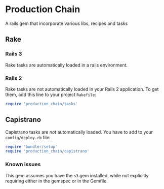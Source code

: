 # Production Chain

A rails gem that incorporate various libs, recipes and tasks

## Rake

### Rails 3
Rake tasks are automatically loaded in a rails environment.

### Rails 2
Rake tasks are not automatically loaded in your Rails 2 application. To get them, add this line to your project `Rakefile`:
```ruby
require 'production_chain/tasks'
```

## Capistrano

Capistrano tasks are *not* automatically loaded. You have to add to your `config/deploy.rb` file:

```ruby
require 'bundler/setup'
require 'production_chain/capistrano'
```

### Known issues

This gem assumes you have the `s3` gem installed, while not explicitly requiring either in the gemspec or in the Gemfile.
